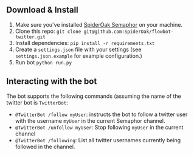 ## Download & Install
1. Make sure you've installed [SpiderOak Semaphor](https://spideroak.com/opendownload) on your machine.
2. Clone this repo: `git clone git@github.com:SpiderOak/flowbot-twitter.git`
3. Install dependencies: `pip install -r requirements.txt`
4. Create a `settings.json` file with your settings (see `settings.json.example` for example configuration.)
4. Run bot `python run.py`

## Interacting with the bot
The bot supports the following commands (assuming the name of the twitter bot is `TwitterBot`:
- `@TwitterBot /follow myUser`: instructs the bot to follow a twitter user with the username `myUser` in the current Semaphor channel.
- `@TwitterBot /unfollow myUser`: Stop following `myUser` in the current channel
- `@TwitterBot /following`: List all twitter usernames currently being followed in the channel.
